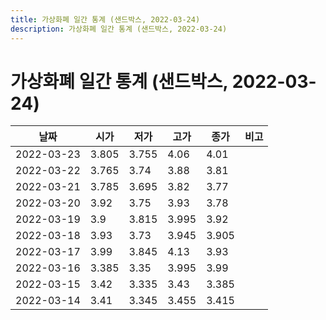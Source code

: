 ```yaml
---
title: 가상화폐 일간 통계 (샌드박스, 2022-03-24)
description: 가상화폐 일간 통계 (샌드박스, 2022-03-24)
---
```



가상화폐 일간 통계 (샌드박스, 2022-03-24)
===

|날짜|시가|저가|고가|종가|비고|
|--|--|--|--|--|--|
|2022-03-23|3.805|3.755|4.06|4.01|    |
|2022-03-22|3.765|3.74|3.88|3.81|    |
|2022-03-21|3.785|3.695|3.82|3.77|    |
|2022-03-20|3.92|3.75|3.93|3.78|    |
|2022-03-19|3.9|3.815|3.995|3.92|    |
|2022-03-18|3.93|3.73|3.945|3.905|    |
|2022-03-17|3.99|3.845|4.13|3.93|    |
|2022-03-16|3.385|3.35|3.995|3.99|    |
|2022-03-15|3.42|3.335|3.43|3.385|    |
|2022-03-14|3.41|3.345|3.455|3.415|    |
